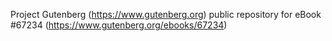 Project Gutenberg (https://www.gutenberg.org) public repository for
eBook #67234 (https://www.gutenberg.org/ebooks/67234)
